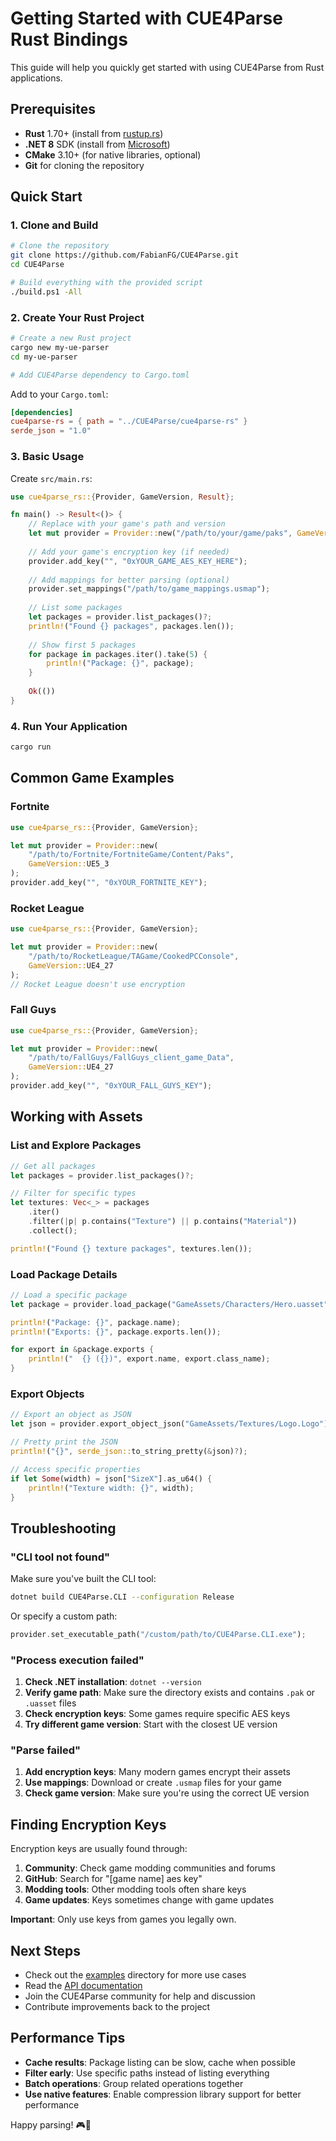 # Getting Started with CUE4Parse Rust Bindings

This guide will help you quickly get started with using CUE4Parse from Rust applications.

## Prerequisites

- **Rust** 1.70+ (install from [rustup.rs](https://rustup.rs/))
- **.NET 8** SDK (install from [Microsoft](https://dotnet.microsoft.com/download))
- **CMake** 3.10+ (for native libraries, optional)
- **Git** for cloning the repository

## Quick Start

### 1. Clone and Build

```bash
# Clone the repository
git clone https://github.com/FabianFG/CUE4Parse.git
cd CUE4Parse

# Build everything with the provided script
./build.ps1 -All
```

### 2. Create Your Rust Project

```bash
# Create a new Rust project
cargo new my-ue-parser
cd my-ue-parser

# Add CUE4Parse dependency to Cargo.toml
```

Add to your `Cargo.toml`:
```toml
[dependencies]
cue4parse-rs = { path = "../CUE4Parse/cue4parse-rs" }
serde_json = "1.0"
```

### 3. Basic Usage

Create `src/main.rs`:

```rust
use cue4parse_rs::{Provider, GameVersion, Result};

fn main() -> Result<()> {
    // Replace with your game's path and version
    let mut provider = Provider::new("/path/to/your/game/paks", GameVersion::UE5_3);
    
    // Add your game's encryption key (if needed)
    provider.add_key("", "0xYOUR_GAME_AES_KEY_HERE");
    
    // Add mappings for better parsing (optional)
    provider.set_mappings("/path/to/game_mappings.usmap");
    
    // List some packages
    let packages = provider.list_packages()?;
    println!("Found {} packages", packages.len());
    
    // Show first 5 packages
    for package in packages.iter().take(5) {
        println!("Package: {}", package);
    }
    
    Ok(())
}
```

### 4. Run Your Application

```bash
cargo run
```

## Common Game Examples

### Fortnite

```rust
use cue4parse_rs::{Provider, GameVersion};

let mut provider = Provider::new(
    "/path/to/Fortnite/FortniteGame/Content/Paks", 
    GameVersion::UE5_3
);
provider.add_key("", "0xYOUR_FORTNITE_KEY");
```

### Rocket League

```rust
use cue4parse_rs::{Provider, GameVersion};

let mut provider = Provider::new(
    "/path/to/RocketLeague/TAGame/CookedPCConsole", 
    GameVersion::UE4_27
);
// Rocket League doesn't use encryption
```

### Fall Guys

```rust
use cue4parse_rs::{Provider, GameVersion};

let mut provider = Provider::new(
    "/path/to/FallGuys/FallGuys_client_game_Data", 
    GameVersion::UE4_27
);
provider.add_key("", "0xYOUR_FALL_GUYS_KEY");
```

## Working with Assets

### List and Explore Packages

```rust
// Get all packages
let packages = provider.list_packages()?;

// Filter for specific types
let textures: Vec<_> = packages
    .iter()
    .filter(|p| p.contains("Texture") || p.contains("Material"))
    .collect();

println!("Found {} texture packages", textures.len());
```

### Load Package Details

```rust
// Load a specific package
let package = provider.load_package("GameAssets/Characters/Hero.uasset")?;

println!("Package: {}", package.name);
println!("Exports: {}", package.exports.len());

for export in &package.exports {
    println!("  {} ({})", export.name, export.class_name);
}
```

### Export Objects

```rust
// Export an object as JSON
let json = provider.export_object_json("GameAssets/Textures/Logo.Logo")?;

// Pretty print the JSON
println!("{}", serde_json::to_string_pretty(&json)?);

// Access specific properties
if let Some(width) = json["SizeX"].as_u64() {
    println!("Texture width: {}", width);
}
```

## Troubleshooting

### "CLI tool not found"

Make sure you've built the CLI tool:
```bash
dotnet build CUE4Parse.CLI --configuration Release
```

Or specify a custom path:
```rust
provider.set_executable_path("/custom/path/to/CUE4Parse.CLI.exe");
```

### "Process execution failed"

1. **Check .NET installation**: `dotnet --version`
2. **Verify game path**: Make sure the directory exists and contains `.pak` or `.uasset` files
3. **Check encryption keys**: Some games require specific AES keys
4. **Try different game version**: Start with the closest UE version

### "Parse failed"

1. **Add encryption keys**: Many modern games encrypt their assets
2. **Use mappings**: Download or create `.usmap` files for your game
3. **Check game version**: Make sure you're using the correct UE version

## Finding Encryption Keys

Encryption keys are usually found through:

1. **Community**: Check game modding communities and forums
2. **GitHub**: Search for "[game name] aes key"
3. **Modding tools**: Other modding tools often share keys
4. **Game updates**: Keys sometimes change with game updates

**Important**: Only use keys from games you legally own.

## Next Steps

- Check out the [examples](examples/) directory for more use cases
- Read the [API documentation](https://docs.rs/cue4parse-rs)
- Join the CUE4Parse community for help and discussion
- Contribute improvements back to the project

## Performance Tips

- **Cache results**: Package listing can be slow, cache when possible
- **Filter early**: Use specific paths instead of listing everything
- **Batch operations**: Group related operations together
- **Use native features**: Enable compression library support for better performance

Happy parsing! 🎮🦀
